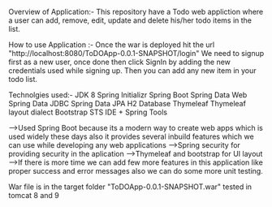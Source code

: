 Overview of Application:-
This repository have a Todo web appliction where a user can add, remove, edit, update and delete his/her todo items in the list.


How to use Application :-
Once the war is deployed hit the url "http://localhost:8080/ToDOApp-0.0.1-SNAPSHOT/login" 
We need to signup first as a new user, once done then click SignIn by adding the new credentials used while signing up.
Then you can add any new item in your todo list.


Technolgies used:-
JDK 8
Spring Initializr
Spring Boot
Spring Data Web
Spring Data JDBC
Spring Data JPA
H2 Database
Thymeleaf
Thymeleaf layout dialect
Bootstrap
STS IDE + Spring Tools

-->Used Spring Boot because its a modern way to create web apps which is used widely these days also it provides several inbuild features which we can use while developing any web applications
-->Spring security for providing security in the aplication
-->Thymeleaf and bootstrap for UI layout
-->If there is more time we can add few more features in this application like proper success and error messages also we can do some more unit testing. 


War file is in the target folder "ToDOApp-0.0.1-SNAPSHOT.war" tested in tomcat 8 and 9 
